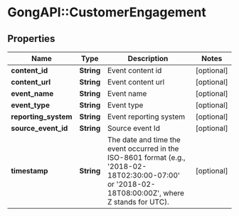 # GongAPI::CustomerEngagement

## Properties
Name | Type | Description | Notes
------------ | ------------- | ------------- | -------------
**content_id** | **String** | Event content id | [optional] 
**content_url** | **String** | Event content url | [optional] 
**event_name** | **String** | Event name | [optional] 
**event_type** | **String** | Event type | [optional] 
**reporting_system** | **String** | Event reporting system | [optional] 
**source_event_id** | **String** | Source event Id  | [optional] 
**timestamp** | **String** | The date and time the event occurred in the ISO-8601 format (e.g., &#x27;2018-02-18T02:30:00-07:00&#x27; or &#x27;2018-02-18T08:00:00Z&#x27;, where Z stands for UTC). | [optional] 

